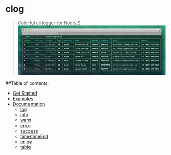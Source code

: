 clog
====
> Colorful cli logger for NodeJS
![Screenshot](https://raw.githubusercontent.com/a8m/clog/master/screenshot/table.jpg)

##Table of contents:
- [Get Started](#get-started)
- [Examples](#examples)
- [Documentation](#documentation)
  - [log]()
  - [info]()
  - [warn]()
  - [error]()
  - [success]()
  - [time/timeEnd]()
  - [enjoy]()
  - [table]()
